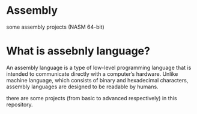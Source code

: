 # Assembly
some assembly projects (NASM 64-bit)


# What is assebnly language?
An assembly language is a type of low-level programming language that is intended to communicate directly with a computer’s hardware. Unlike machine language, which consists of binary and hexadecimal characters, assembly languages are designed to be readable by humans.

there are some projects (from basic to advanced respectively) in this repository.
